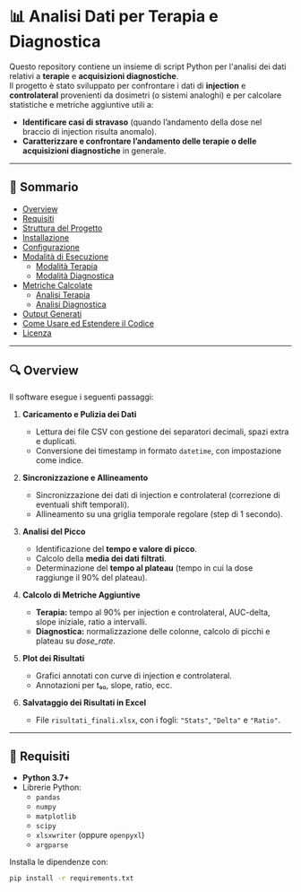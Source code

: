 # 📊 Analisi Dati per Terapia e Diagnostica

Questo repository contiene un insieme di script Python per l'analisi dei dati relativi a **terapie** e **acquisizioni diagnostiche**.  
Il progetto è stato sviluppato per confrontare i dati di **injection** e **controlateral** provenienti da dosimetri (o sistemi analoghi) e per calcolare statistiche e metriche aggiuntive utili a:

- **Identificare casi di stravaso** (quando l’andamento della dose nel braccio di injection risulta anomalo).
- **Caratterizzare e confrontare l’andamento delle terapie o delle acquisizioni diagnostiche** in generale.

---

## 📌 Sommario

- [Overview](#-overview)
- [Requisiti](#-requisiti)
- [Struttura del Progetto](#-struttura-del-progetto)
- [Installazione](#-installazione)
- [Configurazione](#-configurazione)
- [Modalità di Esecuzione](#-modalità-di-esecuzione)
  - [Modalità Terapia](#-modalità-terapia)
  - [Modalità Diagnostica](#-modalità-diagnostica)
- [Metriche Calcolate](#-metriche-calcolate)
  - [Analisi Terapia](#-analisi-terapia)
  - [Analisi Diagnostica](#-analisi-diagnostica)
- [Output Generati](#-output-generati)
- [Come Usare ed Estendere il Codice](#-come-usare-ed-estendere-il-codice)
- [Licenza](#-licenza)

---

## 🔍 Overview

Il software esegue i seguenti passaggi:

1. **Caricamento e Pulizia dei Dati**  
   - Lettura dei file CSV con gestione dei separatori decimali, spazi extra e duplicati.
   - Conversione dei timestamp in formato `datetime`, con impostazione come indice.

2. **Sincronizzazione e Allineamento**  
   - Sincronizzazione dei dati di injection e controlateral (correzione di eventuali shift temporali).
   - Allineamento su una griglia temporale regolare (step di 1 secondo).

3. **Analisi del Picco**  
   - Identificazione del **tempo e valore di picco**.
   - Calcolo della **media dei dati filtrati**.
   - Determinazione del **tempo al plateau** (tempo in cui la dose raggiunge il 90% del plateau).

4. **Calcolo di Metriche Aggiuntive**  
   - **Terapia:** tempo al 90% per injection e controlateral, AUC-delta, slope iniziale, ratio a intervalli.
   - **Diagnostica:** normalizzazione delle colonne, calcolo di picchi e plateau su *dose_rate*.

5. **Plot dei Risultati**  
   - Grafici annotati con curve di injection e controlateral.
   - Annotazioni per t₉₀, slope, ratio, ecc.

6. **Salvataggio dei Risultati in Excel**  
   - File `risultati_finali.xlsx`, con i fogli: `"Stats"`, `"Delta"` e `"Ratio"`.

---

## 🔧 Requisiti

- **Python 3.7+**
- Librerie Python:
  - `pandas`
  - `numpy`
  - `matplotlib`
  - `scipy`
  - `xlsxwriter` (oppure `openpyxl`)
  - `argparse`

Installa le dipendenze con:

```bash
pip install -r requirements.txt


